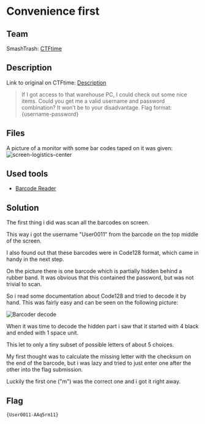 # Convenience first
## Team
SmashTrash: [CTFtime](https://ctftime.org/team/86655)

## Description
Link to original on CTFtime: [Description](https://ctftime.org/task/9439 "CTFtime challenge description")
> If I got access to that warehouse PC, I could check out some nice items. Could you get me a valid username and password combination? It won’t be to your disadvantage.
> Flag format: {username-password}

## Files
A picture of a monitor with some bar codes taped on it was given:
![screen-logistics-center](https://i.imgur.com/9tt5Loh.jpg)

## Used tools
- [Barcode Reader](https://online-barcode-reader.inliteresearch.com/)

## Solution
The first thing i did was scan all the barcodes on screen.

This way i got the username "User0011" from the barcode on the top middle of the screen.

I also found out that these barcodes were in Code128 format, which came in handy in the next step.

On the picture there is one barcode which is partially hidden behind a rubber band. It was obvious that this contained the password, but was not trivial to scan.

So i read some documentation about Code128 and tried to decode it by hand. This was fairly easy and can be seen on the following picture:

![Barcoder decode](https://i.imgur.com/avFXh7O.png)

When it was time to decode the hidden part i saw that it started with 4 black and ended with 1 space unit.

This let to only a tiny subset of possible letters of about 5 choices.

My first thought was to calculate the missing letter with the checksum on the end of the barcode, but i was lazy and tried to just enter one after the other into the flag submission.

Luckily the first one ("m") was the correct one and i got it right away.



## Flag
```
{User0011-AAq5rm11}
```